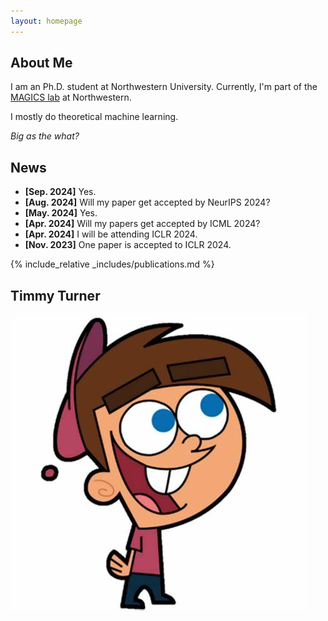 ```yaml
---
layout: homepage
---
```


## About Me

I am an Ph.D. student at  Northwestern University.
Currently, I'm part of the [MAGICS lab](https://magics.cs.northwestern.edu/index.html) at Northwestern.

I mostly do theoretical machine learning.

*Big as the what?*

## News

- **[Sep. 2024]** Yes.
- **[Aug. 2024]** Will my paper get accepted by NeurIPS 2024?
- **[May. 2024]** Yes.
- **[Apr. 2024]** Will my papers get accepted by ICML 2024?
- **[Apr. 2024]** I will be attending ICLR 2024.
- **[Nov. 2023]** One paper is accepted to ICLR 2024.

{% include_relative _includes/publications.md %}

## Timmy Turner
![alt text](./tt.jpg)
